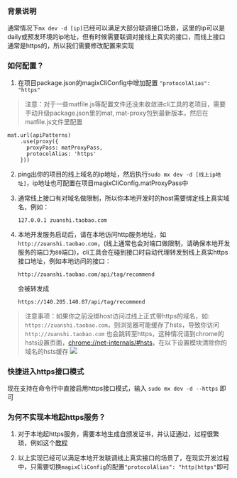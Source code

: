 

### 背景说明
通常情况下`mx dev -d [ip]`已经可以满足大部分联调接口场景，这里的ip可以是daily或预发环境的ip地址，但有时候需要联调对接线上真实的接口，而线上接口通常是https的，所以我们需要修改配置来实现


### 如何配置？

1. 在项目package.json的magixCliConfig中增加配置 `"protocolAlias": "https"`
> 注意：对于一些matfile.js等配置文件还没未收敛进cli工具的老项目，需要手动升级package.json里的mat, mat-proxy包到最新版本，然后在matfile.js文件里配置
```
mat.url(apiPatterns)
    .use(proxy({
      proxyPass: matProxyPass,
      protocolAlias: 'https'
    }))
```

2. ping出你的项目的线上域名的ip地址，然后执行`sudo mx dev -d [线上ip地址]`，ip地址也可配置在项目magixCliConfig.matProxyPass中

3. 通常线上接口有对域名做限制，所以你本地开发时的host需要绑定线上真实域名，例如：
    ```
    127.0.0.1 zuanshi.taobao.com
    ```

4. 本地开发服务启动后，请在本地访问http服务地址，如`http://zuanshi.taobao.com`，(线上通常也会对端口做限制，请确保本地开发服务的端口为`80`端口)，cli工具会在碰到接口时自动代理转发到线上真实https接口地址，例如本地访问的接口：
    ```
    http://zuanshi.taobao.com/api/tag/recommend
    ```
    会被转发成 
    ```
    https://140.205.140.87/api/tag/recommend
    ```

> 注意事项：如果你之前没绑host访问过线上正式带https的域名，如: `https://zuanshi.taobao.com`，则浏览器可能缓存了hsts，导致你访问 `http://zuanshi.taobao.com` 也会跳转至https，这种情况请到chrome的hsts设置页面，[chrome://net-internals/#hsts](chrome://net-internals/#hsts)，在以下设置模块清除你的域名的hsts缓存
![](https://img.alicdn.com/tfs/TB1FQzJCkvoK1RjSZPfXXXPKFXa-1552-184.png)

### 快捷进入https接口模式

现在支持在命令行中直接启用https接口模式，输入 `sudo mx dev -d --https` 即可

### 为何不实现本地起https服务？

1. 对于本地起https服务，需要本地生成自颁发证书，并认证通过，过程很繁琐，例如这个[教程](https://segmentfault.com/a/1190000007990972)

2. 以上实现已经可以满足本地开发联调线上真实接口的场景了，在现实开发过程中，只需要切换`magixCliConfig`的配置`"protocolAlias": "http|https"`即可
